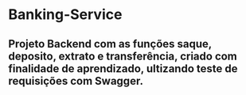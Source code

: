 # Banking-Service
## Projeto Backend com as funções saque, deposito, extrato e transferência, criado com finalidade de aprendizado, ultizando teste de requisições com Swagger.
